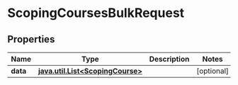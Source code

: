 
# ScopingCoursesBulkRequest

## Properties
Name | Type | Description | Notes
------------ | ------------- | ------------- | -------------
**data** | [**java.util.List&lt;ScopingCourse&gt;**](ScopingCourse.md) |  |  [optional]



